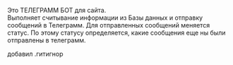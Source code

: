 Это ТЕЛЕГРАММ БОТ для сайта.  
Выполняет считывание информации из Базы данных и отправку сообщений в Телеграмм.
Для отправленных сообщений меняется статус. По этому статусу определяется, какие сообщения еще ны были отправлены в телеграмм.

добавил .гитигнор